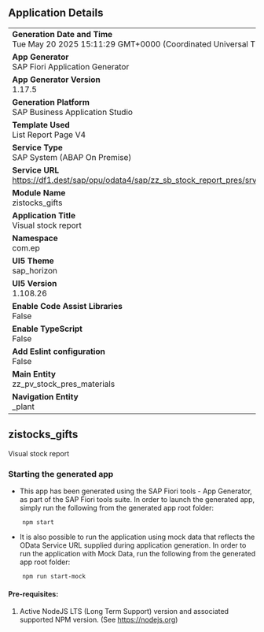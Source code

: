 ## Application Details
|               |
| ------------- |
|**Generation Date and Time**<br>Tue May 20 2025 15:11:29 GMT+0000 (Coordinated Universal Time)|
|**App Generator**<br>SAP Fiori Application Generator|
|**App Generator Version**<br>1.17.5|
|**Generation Platform**<br>SAP Business Application Studio|
|**Template Used**<br>List Report Page V4|
|**Service Type**<br>SAP System (ABAP On Premise)|
|**Service URL**<br>https://df1.dest/sap/opu/odata4/sap/zz_sb_stock_report_pres/srvd/sap/zz_sd_stock_report_pres/0001/|
|**Module Name**<br>zistocks_gifts|
|**Application Title**<br>Visual stock report|
|**Namespace**<br>com.ep|
|**UI5 Theme**<br>sap_horizon|
|**UI5 Version**<br>1.108.26|
|**Enable Code Assist Libraries**<br>False|
|**Enable TypeScript**<br>False|
|**Add Eslint configuration**<br>False|
|**Main Entity**<br>zz_pv_stock_pres_materials|
|**Navigation Entity**<br>_plant|

## zistocks_gifts

Visual stock report

### Starting the generated app

-   This app has been generated using the SAP Fiori tools - App Generator, as part of the SAP Fiori tools suite.  In order to launch the generated app, simply run the following from the generated app root folder:

```
    npm start
```

- It is also possible to run the application using mock data that reflects the OData Service URL supplied during application generation.  In order to run the application with Mock Data, run the following from the generated app root folder:

```
    npm run start-mock
```

#### Pre-requisites:

1. Active NodeJS LTS (Long Term Support) version and associated supported NPM version.  (See https://nodejs.org)


